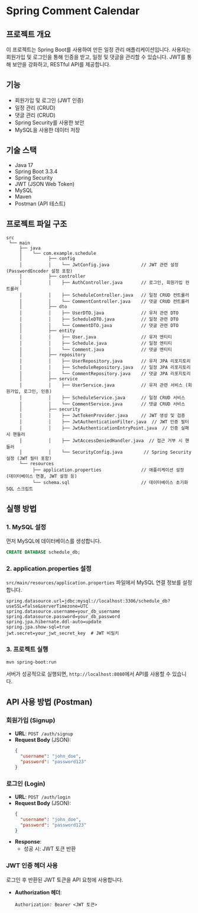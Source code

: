 # Spring Comment Calendar

## 프로젝트 개요
이 프로젝트는 Spring Boot를 사용하여 만든 일정 관리 애플리케이션입니다. 사용자는 회원가입 및 로그인을 통해 인증을 받고, 일정 및 댓글을 관리할 수 있습니다. JWT를 통해 보안을 강화하고, RESTful API를 제공합니다.

## 기능
- 회원가입 및 로그인 (JWT 인증)
- 일정 관리 (CRUD)
- 댓글 관리 (CRUD)
- Spring Security를 사용한 보안
- MySQL을 사용한 데이터 저장

## 기술 스택
- Java 17
- Spring Boot 3.3.4
- Spring Security
- JWT (JSON Web Token)
- MySQL
- Maven
- Postman (API 테스트)

## 프로젝트 파일 구조

```
src
 └── main
     ├── java
     │    └── com.example.schedule
     │          ├── config
     │          │    └── JwtConfig.java            // JWT 관련 설정 (PasswordEncoder 설정 포함)
     │          ├── controller
     │          │    ├── AuthController.java       // 로그인, 회원가입 컨트롤러
     │          │    ├── ScheduleController.java   // 일정 CRUD 컨트롤러
     │          │    └── CommentController.java    // 댓글 CRUD 컨트롤러
     │          ├── dto
     │          │    ├── UserDTO.java              // 유저 관련 DTO
     │          │    ├── ScheduleDTO.java          // 일정 관련 DTO
     │          │    └── CommentDTO.java           // 댓글 관련 DTO
     │          ├── entity
     │          │    ├── User.java                 // 유저 엔티티
     │          │    ├── Schedule.java             // 일정 엔티티
     │          │    └── Comment.java              // 댓글 엔티티
     │          ├── repository
     │          │    ├── UserRepository.java       // 유저 JPA 리포지토리
     │          │    ├── ScheduleRepository.java   // 일정 JPA 리포지토리
     │          │    └── CommentRepository.java    // 댓글 JPA 리포지토리
     │          ├── service
     │          │    ├── UserService.java          // 유저 관련 서비스 (회원가입, 로그인, 인증)
     │          │    ├── ScheduleService.java      // 일정 CRUD 서비스
     │          │    └── CommentService.java       // 댓글 CRUD 서비스
     │          ├── security
     │          │    ├── JwtTokenProvider.java     // JWT 생성 및 검증
     │          │    ├── JwtAuthenticationFilter.java  // JWT 인증 필터
     │          │    ├── JwtAuthenticationEntryPoint.java  // 인증 실패 시 핸들러
     │          │    ├── JwtAccessDeniedHandler.java  // 접근 거부 시 핸들러
     │          │    └── SecurityConfig.java        // Spring Security 설정 (JWT 필터 포함)
     └── resources
          ├── application.properties               // 애플리케이션 설정 (데이터베이스 연결, JWT 설정 등)
          └── schema.sql                           // 데이터베이스 초기화 SQL 스크립트

```

## 실행 방법

### 1. MySQL 설정
먼저 MySQL에 데이터베이스를 생성합니다.

```sql
CREATE DATABASE schedule_db;
```

### 2. application.properties 설정
`src/main/resources/application.properties` 파일에서 MySQL 연결 정보를 설정합니다.

```properties
spring.datasource.url=jdbc:mysql://localhost:3306/schedule_db?useSSL=false&serverTimezone=UTC
spring.datasource.username=your_db_username
spring.datasource.password=your_db_password
spring.jpa.hibernate.ddl-auto=update
spring.jpa.show-sql=true
jwt.secret=your_jwt_secret_key  # JWT 비밀키
```

### 3. 프로젝트 실행
```bash
mvn spring-boot:run
```

서버가 성공적으로 실행되면, `http://localhost:8080`에서 API를 사용할 수 있습니다.

## API 사용 방법 (Postman)

### 회원가입 (Signup)
- **URL**: `POST /auth/signup`
- **Request Body** (JSON):
  ```json
  {
    "username": "john_doe",
    "password": "password123"
  }
  ```

### 로그인 (Login)
- **URL**: `POST /auth/login`
- **Request Body** (JSON):
  ```json
  {
    "username": "john_doe",
    "password": "password123"
  }
  ```
- **Response**:
  - 성공 시: JWT 토큰 반환

### JWT 인증 헤더 사용
로그인 후 반환된 JWT 토큰을 API 요청에 사용합니다.

- **Authorization 헤더**:
  ```
  Authorization: Bearer <JWT 토큰>
  ```
